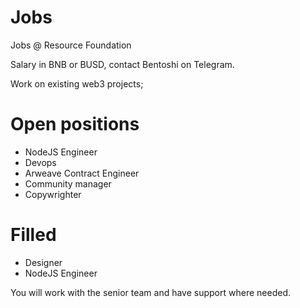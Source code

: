# Jobs
Jobs @ Resource Foundation 

Salary in BNB or BUSD, contact Bentoshi on Telegram. 

Work on existing web3 projects; 

# Open positions 
- NodeJS Engineer 
- Devops 
- Arweave Contract Engineer 
- Community manager
- Copywrighter 

# Filled
- Designer
- NodeJS Engineer

You will work with the senior team and have support where needed. 
